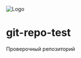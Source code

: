 ![Logo](https://upload.wikimedia.org/wikipedia/commons/5/54/GitHub_Logo.png "GitHub Logo")
# git-repo-test
Проверочный репозиторий
